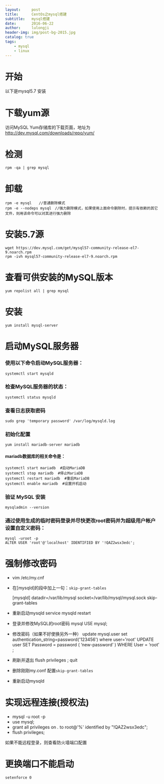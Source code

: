 ```yaml
---
layout:     post
title:      CentOs之mysql搭建
subtitle:   mysql搭建
date:       2016-06-22
author:     lulongji
header-img: img/post-bg-2015.jpg
catalog: true
tags:
    - mysql
    - linux
---
```


# 开始
以下是mysql5.7 安装

# 下载yum源
访问MySQL Yum存储库的下载页面，地址为 http://dev.mysql.com/downloads/repo/yum/

# 检测
    rpm -qa | grep mysql

# 卸载
    rpm -e mysql　　//普通删除模式
    rpm -e --nodeps mysql　//强力删除模式，如果使用上面命令删除时，提示有依赖的其它文件，则用该命令可以对其进行强力删除

# 安装5.7源
    wget https://dev.mysql.com/get/mysql57-community-release-el7-9.noarch.rpm
    rpm -ivh mysql57-community-release-el7-9.noarch.rpm
 
# 查看可供安装的MySQL版本
    yum repolist all | grep mysql

# 安装
    yum install mysql-server

# 启动MySQL服务器

### 使用以下命令启动MySQL服务器：
    systemctl start mysqld

### 检查MySQL服务器的状态：
    systemctl status mysqld

### 查看日志获取密码
    sudo grep 'temporary password' /var/log/mysqld.log

### 初始化配置
    yum install mariadb-server mariadb 
#### mariadb数据库的相关命令是：
    systemctl start mariadb  #启动MariaDB
    systemctl stop mariadb  #停止MariaDB
    systemctl restart mariadb  #重启MariaDB
    systemctl enable mariadb  #设置开机启动

### 验证 MySQL 安装
    mysqladmin --version

### 通过使用生成的临时密码登录并尽快更改root密码并为超级用户帐户设置自定义密码：
    mysql -uroot -p
    ALTER USER 'root'@'localhost' IDENTIFIED BY '!QAZ2wsx3edc';

# 强制修改密码

- vim /etc/my.cnf
- 在[mysqld]的段中加上一句：```skip-grant-tables```

    [mysqld]
    datadir=/var/lib/mysql
    socket=/var/lib/mysql/mysql.sock
    skip-grant-tables

- 重新启动mysqld 
    service mysqld restart

- 登录并修改MySQL的root密码 
    mysql
    USE mysql;
    
- 修改密码（如果不好使换另外一种）
    update mysql.user set authentication_string=password('123456') where user='root'
    UPDATE user SET Password = password ( ‘new-password’ ) WHERE User = ‘root’ ;
- 刷新并退出
    flush privileges ;
    quit
- 删除刚刚my.conf 配置```skip-grant-tables```
- 重新启动mysqld 

# 实现远程连接(授权法)
- mysql -u root -p
- use mysql;
- grant all privileges  on *.* to root@'%' identified by "!QAZ2wsx3edc";
- flush privileges;

如果不能远程登录，则查看防火墙端口配置

# 更换端口不能启动
    setenforce 0








